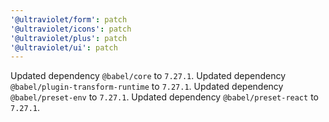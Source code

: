```yaml
---
'@ultraviolet/form': patch
'@ultraviolet/icons': patch
'@ultraviolet/plus': patch
'@ultraviolet/ui': patch
---
```


Updated dependency `@babel/core` to `7.27.1`.
Updated dependency `@babel/plugin-transform-runtime` to `7.27.1`.
Updated dependency `@babel/preset-env` to `7.27.1`.
Updated dependency `@babel/preset-react` to `7.27.1`.
